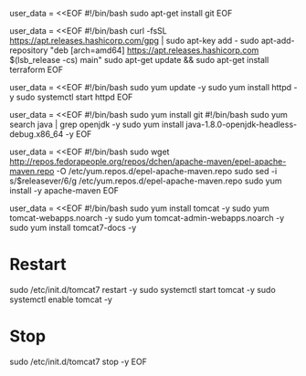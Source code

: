 user_data     = <<EOF
#!/bin/bash
sudo apt-get install git
EOF

user_data     = <<EOF
#!/bin/bash
curl -fsSL https://apt.releases.hashicorp.com/gpg | sudo apt-key add -
sudo apt-add-repository "deb [arch=amd64] https://apt.releases.hashicorp.com $(lsb_release -cs) main"
sudo apt-get update && sudo apt-get install terraform
EOF

user_data     = <<EOF
#!/bin/bash
sudo yum update -y
sudo yum install httpd -y
sudo systemctl start httpd
EOF

user_data     = <<EOF
#!/bin/bash
sudo yum install git
#!/bin/bash
sudo yum search java | grep openjdk -y
sudo yum install java-1.8.0-openjdk-headless-debug.x86_64 -y
EOF

user_data     = <<EOF
#!/bin/bash
sudo wget http://repos.fedorapeople.org/repos/dchen/apache-maven/epel-apache-maven.repo -O /etc/yum.repos.d/epel-apache-maven.repo
sudo sed -i s/$releasever/6/g /etc/yum.repos.d/epel-apache-maven.repo
sudo yum install -y apache-maven
EOF

 user_data     = <<EOF
#!/bin/bash
sudo yum install tomcat  -y
sudo yum tomcat-webapps.noarch -y
sudo yum tomcat-admin-webapps.noarch -y
sudo yum install tomcat7-docs -y
# Restart
sudo /etc/init.d/tomcat7 restart -y
sudo systemctl start tomcat -y
sudo systemctl enable tomcat -y
# Stop
sudo /etc/init.d/tomcat7 stop -y
EOF